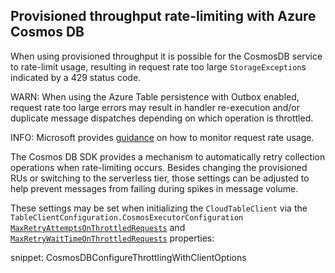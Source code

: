 ## Provisioned throughput rate-limiting with Azure Cosmos DB

When using provisioned throughput it is possible for the CosmosDB service to rate-limit usage, resulting in request rate too large `StorageException`s indicated by a 429 status code.

WARN: When using the Azure Table persistence with Outbox enabled, request rate too large errors may result in handler re-execution and/or duplicate message dispatches depending on which operation is throttled.

INFO: Microsoft provides [guidance](https://docs.microsoft.com/en-us/azure/cosmos-db/monitor-request-unit-usage) on how to monitor request rate usage.

The Cosmos DB SDK provides a mechanism to automatically retry collection operations when rate-limiting occurs. Besides changing the provisioned RUs or switching to the serverless tier, those settings can be adjusted to help prevent messages from failing during spikes in message volume.

These settings may be set when initializing the `CloudTableClient` via the `TableClientConfiguration.CosmosExecutorConfiguration` [`MaxRetryAttemptsOnThrottledRequests`](https://docs.microsoft.com/en-us/dotnet/api/microsoft.azure.cosmos.table.cosmosexecutorconfiguration.maxretryattemptsonthrottledrequests?view=azure-dotnet) and [`MaxRetryWaitTimeOnThrottledRequests`](https://docs.microsoft.com/en-us/dotnet/api/microsoft.azure.cosmos.table.cosmosexecutorconfiguration.maxretrywaittimeonthrottledrequests?view=azure-dotnet) properties:

snippet: CosmosDBConfigureThrottlingWithClientOptions
